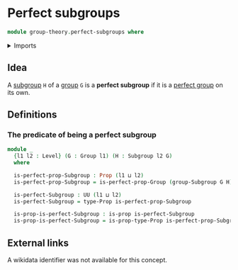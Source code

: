 # Perfect subgroups

```agda
module group-theory.perfect-subgroups where
```

<details><summary>Imports</summary>

```agda
open import foundation.propositions
open import foundation.universe-levels

open import group-theory.groups
open import group-theory.perfect-groups
open import group-theory.subgroups
```

</details>

## Idea

A [subgroup](group-theory.subgroups.md) `H` of a [group](group-theory.groups.md)
`G` is a **perfect subgroup** if it is a
[perfect group](group-theory.perfect-groups.md) on its own.

## Definitions

### The predicate of being a perfect subgroup

```agda
module _
  {l1 l2 : Level} (G : Group l1) (H : Subgroup l2 G)
  where

  is-perfect-prop-Subgroup : Prop (l1 ⊔ l2)
  is-perfect-prop-Subgroup = is-perfect-prop-Group (group-Subgroup G H)

  is-perfect-Subgroup : UU (l1 ⊔ l2)
  is-perfect-Subgroup = type-Prop is-perfect-prop-Subgroup

  is-prop-is-perfect-Subgroup : is-prop is-perfect-Subgroup
  is-prop-is-perfect-Subgroup = is-prop-type-Prop is-perfect-prop-Subgroup
```

## External links

A wikidata identifier was not available for this concept.

